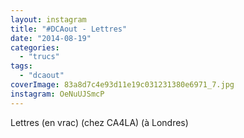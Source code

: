 ```yaml
---
layout: instagram
title: "#DCAout - Lettres"
date: "2014-08-19"
categories: 
  - "trucs"
tags: 
  - "dcaout"
coverImage: 83a8d7c4e93d11e19c031231380e6971_7.jpg
instagram: OeNuUJSmcP
---
```


Lettres (en vrac) (chez CA4LA) (à Londres)
